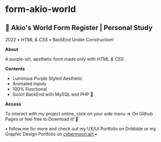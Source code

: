 # form-akio-world

<h2>🌟 Akio's World Form Register | Personal Study </h2>
 

<p> 2022 • <em>HTML & CSS</em> • BackEnd Under Construction! </p>

<p><strong>About</strong></p>
 <p>A purple-ish, aesthetic form made only with <em> HTML & CSS </em>.</P>

<p><strong>Contents</strong></p>
<ul>
<li> Luminous Purple Styled Aesthetic</li>
<li> Animated Inputs </li>
<li> 100% Functional </li>
<li> Soon! BackEnd with MySQL and PHP 🌟</li>
</ul>

<p><strong>Access</strong></p>
 <p>To interact with my project online, click on your side menu => On Github Pages or feel free to Download it! 🌟</p>
 
<p> • follow me for more and check out my UX/UI Portfolio on Dribbble or my Graphic Design Portfolio on <a href="https://cybermoon.art"🌟 rel="external" target="_blank"> cybermoon.art </a> •</p>
